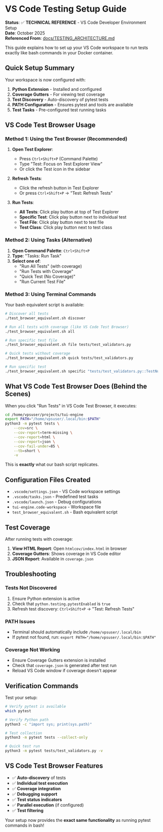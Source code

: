 # VS Code Testing Setup Guide

**Status**: ✅ **TECHNICAL REFERENCE** - VS Code Developer Environment Setup  
**Date**: October 2025  
**Referenced From**: [docs/TESTING_ARCHITECTURE.md](docs/TESTING_ARCHITECTURE.md)

This guide explains how to set up your VS Code workspace to run tests exactly like bash commands in your Docker container.

## Quick Setup Summary

Your workspace is now configured with:

1. **Python Extension** - Installed and configured
2. **Coverage Gutters** - For viewing test coverage
3. **Test Discovery** - Auto-discovery of pytest tests
4. **PATH Configuration** - Ensures pytest and tools are available
5. **Test Tasks** - Pre-configured test running tasks

## VS Code Test Browser Usage

### Method 1: Using the Test Browser (Recommended)

1. **Open Test Explorer**:
   - Press `Ctrl+Shift+P` (Command Palette)
   - Type "Test: Focus on Test Explorer View"
   - Or click the Test icon in the sidebar

2. **Refresh Tests**:
   - Click the refresh button in Test Explorer
   - Or press `Ctrl+Shift+P` → "Test: Refresh Tests"

3. **Run Tests**:
   - **All Tests**: Click play button at top of Test Explorer
   - **Specific Test**: Click play button next to individual test
   - **Test File**: Click play button next to test file
   - **Test Class**: Click play button next to test class

### Method 2: Using Tasks (Alternative)

1. **Open Command Palette**: `Ctrl+Shift+P`
2. **Type**: "Tasks: Run Task"
3. **Select one of**:
   - "Run All Tests" (with coverage)
   - "Run Tests with Coverage"
   - "Quick Test (No Coverage)"
   - "Run Current Test File"

### Method 3: Using Terminal Commands

Your bash equivalent script is available:

```bash
# Discover all tests
./test_browser_equivalent.sh discover

# Run all tests with coverage (like VS Code Test Browser)
./test_browser_equivalent.sh all

# Run specific test file
./test_browser_equivalent.sh file tests/test_validators.py

# Quick tests without coverage
./test_browser_equivalent.sh quick tests/test_validators.py

# Run specific test
./test_browser_equivalent.sh specific "tests/test_validators.py::TestNumberValidator::test_valid_integer"
```

## What VS Code Test Browser Does (Behind the Scenes)

When you click "Run Tests" in VS Code Test Browser, it executes:

```bash
cd /home/vpsuser/projects/tui-engine
export PATH="/home/vpsuser/.local/bin:$PATH"
python3 -m pytest tests \
    --cov=src \
    --cov-report=term-missing \
    --cov-report=html \
    --cov-report=json \
    --cov-fail-under=85 \
    --tb=short \
    -v
```

This is **exactly** what our bash script replicates.

## Configuration Files Created

- `.vscode/settings.json` - VS Code workspace settings
- `.vscode/tasks.json` - Predefined test tasks
- `.vscode/launch.json` - Debug configurations
- `tui-engine.code-workspace` - Workspace file
- `test_browser_equivalent.sh` - Bash equivalent script

## Test Coverage

After running tests with coverage:

1. **View HTML Report**: Open `htmlcov/index.html` in browser
2. **Coverage Gutters**: Shows coverage in VS Code editor
3. **JSON Report**: Available in `coverage.json`

## Troubleshooting

### Tests Not Discovered
1. Ensure Python extension is active
2. Check that `python.testing.pytestEnabled` is `true`
3. Refresh test discovery: `Ctrl+Shift+P` → "Test: Refresh Tests"

### PATH Issues
- Terminal should automatically include `/home/vpsuser/.local/bin`
- If pytest not found, run: `export PATH="/home/vpsuser/.local/bin:$PATH"`

### Coverage Not Working
- Ensure Coverage Gutters extension is installed
- Check that `coverage.json` is generated after test run
- Reload VS Code window if coverage doesn't appear

## Verification Commands

Test your setup:

```bash
# Verify pytest is available
which pytest

# Verify Python path
python3 -c "import sys; print(sys.path)"

# Test collection
python3 -m pytest tests --collect-only

# Quick test run
python3 -m pytest tests/test_validators.py -v
```

## VS Code Test Browser Features

- ✅ **Auto-discovery** of tests
- ✅ **Individual test execution**
- ✅ **Coverage integration**
- ✅ **Debugging support**
- ✅ **Test status indicators**
- ✅ **Parallel execution** (if configured)
- ✅ **Test filtering**

Your setup now provides the **exact same functionality** as running pytest commands in bash!